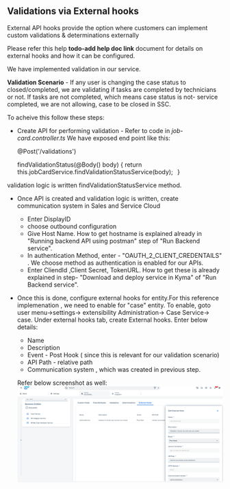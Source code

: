 ## Validations via External hooks

External API hooks provide the option where customers can implement custom validations & determinations externally

Please refer this help **todo-add help doc link** document for details on external hooks and how it can be configured.

We have implemented validation in our service. 

**Validation Scenario** - If any user is changing the case status to closed/completed, we are validating if tasks are completed by technicians or not. If tasks are not completed, which means case status is not- service completed, we are not allowing, case to be closed in SSC.

To acheive this follow these steps:

* Create API for performing validation - Refer to code in *job-card.controller.ts*
We have exposed end point like this:

    @Post('/validations') 
    
    findValidationStatus(@Body() body) { 
           return this.jobCardService.findValidationStatusService(body);
            }

validation logic is written findValidationStatusService method. 

* Once API is created and validation logic is written, create communication system in Sales and Service Cloud
  * Enter DisplayID 
  * choose outbound configuration
  * Give Host Name. How to get hostname is explained already in "Running backend API using postman" step of "Run Backend service".
  * In authentication Method, enter - "OAUTH_2_CLIENT_CREDENTAILS" . We choose method as authentication is enabled for our APIs.
  * Enter CliendId ,Client Secret, TokenURL. How to get these is already explained in step- "Download and deploy service in Kyma" of "Run Backend service".

* Once this is done, configure external hooks for entity.For this reference implemenation , we need to enable for "case" entity. To enable, goto user menu->settings-> extensibility Administration-> Case Service-> case. 
Under external hooks tab, create External hooks. Enter below details:
  * Name
  * Description
  * Event - Post Hook ( since this is relevant for our validation scenario)
  * API Path - relative path
  * Communication system , which was created in previous step.

  Refer below screenshot as well:
  ![Case ExtensionField ](../Images/EH.png "Case fields")
